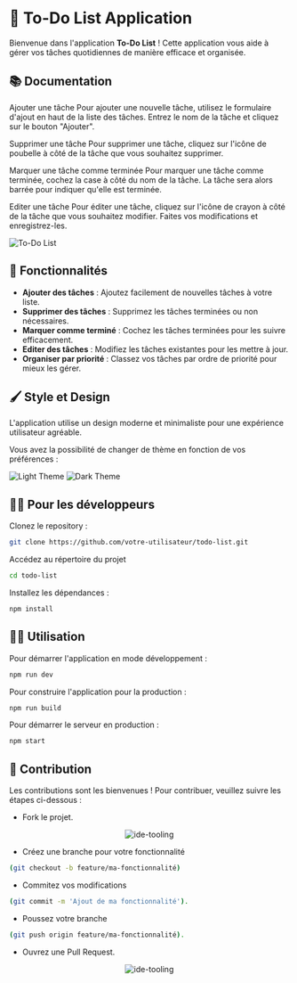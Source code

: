 # 📝 To-Do List Application

Bienvenue dans l'application **To-Do List** ! Cette application vous aide à gérer vos tâches quotidiennes de manière efficace et organisée.

## 📚 Documentation
Ajouter une tâche
Pour ajouter une nouvelle tâche, utilisez le formulaire d'ajout en haut de la liste des tâches. Entrez le nom de la tâche et cliquez sur le bouton "Ajouter".

Supprimer une tâche
Pour supprimer une tâche, cliquez sur l'icône de poubelle à côté de la tâche que vous souhaitez supprimer.

Marquer une tâche comme terminée
Pour marquer une tâche comme terminée, cochez la case à côté du nom de la tâche. La tâche sera alors barrée pour indiquer qu'elle est terminée.

Editer une tâche
Pour éditer une tâche, cliquez sur l'icône de crayon à côté de la tâche que vous souhaitez modifier. Faites vos modifications et enregistrez-les.

![To-Do List](https://example.com/todo-list-screenshot.png) 

## 🚀 Fonctionnalités

- **Ajouter des tâches** : Ajoutez facilement de nouvelles tâches à votre liste.
- **Supprimer des tâches** : Supprimez les tâches terminées ou non nécessaires.
- **Marquer comme terminé** : Cochez les tâches terminées pour les suivre efficacement.
- **Editer des tâches** : Modifiez les tâches existantes pour les mettre à jour.
- **Organiser par priorité** : Classez vos tâches par ordre de priorité pour mieux les gérer.

## 🖌️ Style et Design
L'application utilise un design moderne et minimaliste pour une expérience utilisateur agréable. 

Vous avez la possibilité de changer de thème en fonction de vos préférences :

<div class="flex gap-4 center">
<img class="rounded-md overflow-hidden w-1/2 lg:w-1/3" alt="Light Theme" src="https://github.com/Thomas-Zabalo/astro-todolist/assets/150163380/6b01296f-c835-4571-b2a2-9ae620d55c8a">
<img class="rounded-md overflow-hidden w-1/2 lg:w-1/3" alt="Dark Theme" src="https://github.com/Thomas-Zabalo/astro-todolist/assets/150163380/0b1a6e85-5260-4611-a069-3d740f0178b1">
</div>

## 🧑‍🚀 Pour les développeurs

Clonez le repository :
```sh
git clone https://github.com/votre-utilisateur/todo-list.git
```
Accédez au répertoire du projet
```sh
cd todo-list
```
Installez les dépendances :
```sh
npm install
```

## 🚴‍♂️ Utilisation

Pour démarrer l'application en mode développement :
```sh
npm run dev
```

Pour construire l'application pour la production :
```sh
npm run build
```

Pour démarrer le serveur en production :
```sh
npm start
```

## 🤝 Contribution 
Les contributions sont les bienvenues ! Pour contribuer, veuillez suivre les étapes ci-dessous :

- Fork le projet.
<div align="center">
<img class="w-full rounded-md overflow-hidden" alt="ide-tooling" src="https://github.com/Thomas-Zabalo/astro-todolist/assets/150163380/3eda186a-fa85-4ed1-ba56-1d93d0a05583">
</div>

- Créez une branche pour votre fonctionnalité 
```sh cp
(git checkout -b feature/ma-fonctionnalité)
```
- Commitez vos modifications 
```sh
(git commit -m 'Ajout de ma fonctionnalité').
```
- Poussez votre branche
```sh
(git push origin feature/ma-fonctionnalité).
```
- Ouvrez une Pull Request.

<div align="center">
<img class="w-full rounded-md overflow-hidden" alt="ide-tooling" src="https://github.com/Thomas-Zabalo/astro-todolist/assets/150163380/60aa919a-aa20-4b7b-8fb6-1ddac016210b">
</div>
